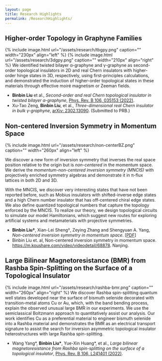 ```yaml
---
layout: page
title: Research Highlights
permalink: /ResearchHighlights/
---
```


## Higher-order Topology in Graphyne Families <br />
{% include image.html url="/assets/research/tbgpy.png" caption="" width="230px" align="left" %}
{% include image.html url="/assets/research/3dgpy.png" caption="" width="210px" align="right" %}
We identified twisted bilayer α-graphyne and γ-graphyne as second-order topological insulators in 2D and real Chern insulators with higher-order hinge states in 3D, respectively, using first-principles calculations, and demonstrated the induction of higher-order topological states in these materials through effective moiré magnetism or Zeeman fields.<br />

- **Binbin Liu** et al., _Second-order and real Chern topological insulator in twisted bilayer α-graphyne_, [Phys. Rev. B 106, 035153 (2022)](https://journals.aps.org/prb/export/10.1103/PhysRevB.106.035153).<br />
- Xu-Tao Zeng, **Binbin Liu**, et al., _Three-dimensional real Chern insulator in bulk γ-graphyne_, [arXiv: 2302.13090](https://arxiv.org/abs/2302.13090). (Submitted to PRB.) 

<a name="noncenter"></a>
## Non-centered Inversion Symmetry in Momentum Space <br />
{% include image.html url="/assets/research/non-centerBZ.png" caption="" width="260px" align="left" %}
<!--We discovered non-centered inversion symmetries in the momentum space from projective
symmetry algebras, identified and characterized novel twisted inverse topological edge
states with off-centered crossing points in the momentum space, distinct from edge
states protected by the normal inversion symmetry. Designed topological circuits to
simulate the nontrivial states.
The spacial inversion symmetry inverses the position and momentum of a physical system relative to the original point. Here,
-->

We discover a new form of inversion symmetry that inverses the real space position relative to the origin but is _non-centered_ in the momentum space. We derive the _momentum-non-centered inversion symmetry (MNCIS)_ with projectively enriched symmetry algebras and demonstrate it in π-flux lattices in both 2D and 3D. 

With the MNCIS, we discover very interesting states that have not been reported before, such as Mobius insulators with shifted-inverse edge states and a high Chern number insulator that has off-centered chiral edge states. We also define quantized topological numbers that capture the topology enforced by the MNCIS. To realize our theory, we design topological circuits to simulate our model Hamiltonians, which suggest new routes for exploring artificial systems and metamaterials with projective symmetries.<br />

- **Binbin Liu†**, Xian-Lei Sheng†, Zeying Zhang and Shengyuan A. Yang, _Non-centered inversion symmetry in momentum space_.  [[PDF](assets/papers/MomentumNonCenteredInv_main.pdf)]
- Binbin Liu et. al, Non-centered inversion symmetry in momentum space.  https://m.koushare.com/video/videodetail/68878.  Nanjing.

## Large Bilinear Magnetoresistance (BMR) from Rashba Spin-Splitting on the Surface of a Topological Insulator <br />
{% include image.html url="/assets/research/rashba-bmr.png" caption="" width="260px" align="right" %}
We discover Rashba spin-splitting quantum well states developed near the surface of bismuth selenide decorated with transition-metal atoms Cu or Au, which, with the band bending process, explain the observed unusual large BMR in our experiments. We use the semiclassical Boltzmann approach to quantitatively assist our analysis. Our work identifies Cu as a preferential material to engineer bismuth selenide into a Rashba material and demonstrates the BMR as an electrical transport signature to assist the search for inversion asymmetric topological insulator heterostructures with large Rashba spin-splitting. <br />

- Wang Yang\*, **Binbin Liu\***, Yue-Xin Huang\*, et al., _Large bilinear magnetoresistance from Rashba spin-splitting on the surface of a topological insulator_, [Phys. Rev. B 106, L241401 (2022)](https://journals.aps.org/prb/abstract/10.1103/PhysRevB.106.L241401). 

